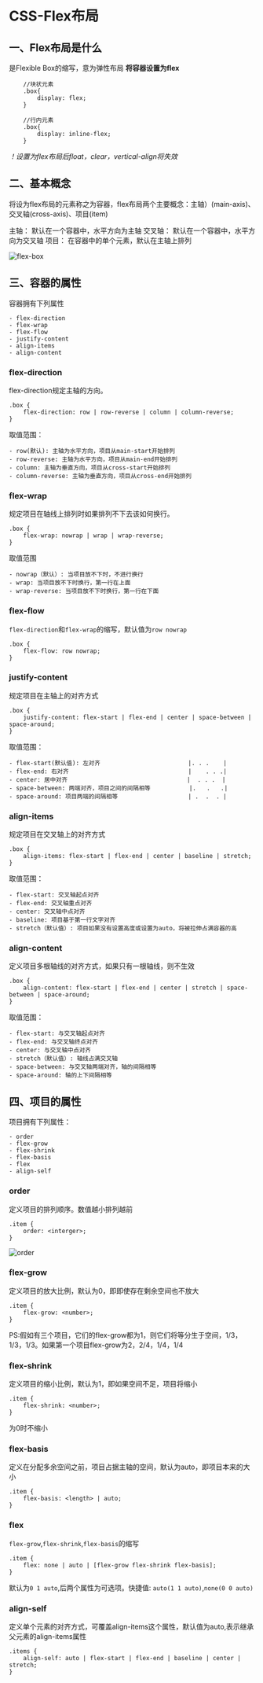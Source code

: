 # CSS-Flex布局

## 一、Flex布局是什么
是Flexible Box的缩写，意为弹性布局
**将容器设置为flex**
```
	//块状元素
	.box{
		display: flex;
	}

	//行内元素
	.box{
		display: inline-flex;
	}
```
*！设置为flex布局后float，clear，vertical-align将失效*

## 二、基本概念
将设为flex布局的元素称之为容器，flex布局两个主要概念：主轴）(main-axis)、交叉轴(cross-axis)、项目(item)
>
主轴：
	默认在一个容器中，水平方向为主轴
交叉轴：
	默认在一个容器中，水平方向为交叉轴
项目：
	在容器中的单个元素，默认在主轴上排列

![flex-box](http://www.ruanyifeng.com/blogimg/asset/2015/bg2015071004.png)

## 三、容器的属性
容器拥有下列属性
```
- flex-direction
- flex-wrap
- flex-flow
- justify-content
- align-items
- align-content
```

### flex-direction
flex-direction规定主轴的方向。
```
.box {
	flex-direction: row | row-reverse | column | column-reverse;
}
```
取值范围：
```
- row(默认): 主轴为水平方向，项目从main-start开始排列
- row-reverse: 主轴为水平方向，项目从main-end开始排列
- column: 主轴为垂直方向，项目从cross-start开始排列
- column-reverse: 主轴为垂直方向，项目从cross-end开始排列
```

### flex-wrap
规定项目在轴线上排列时如果排列不下去该如何换行。
```
.box {
	flex-wrap: nowrap | wrap | wrap-reverse;
}
```
取值范围
```
- nowrap（默认）: 当项目放不下时，不进行换行
- wrap: 当项目放不下时换行，第一行在上面
- wrap-reverse: 当项目放不下时换行，第一行在下面
```

### flex-flow
`flex-direction`和`flex-wrap`的缩写，默认值为`row nowrap`
```
.box {
	flex-flow: row nowrap;
}
```

### justify-content
规定项目在主轴上的对齐方式
```
.box {
	justify-content: flex-start | flex-end | center | space-between | space-around;
}
```
取值范围：
```
- flex-start(默认值): 左对齐                         |. . .    |
- flex-end: 右对齐                                  |    . . .|
- center: 居中对齐                                  |  . . .  |
- space-between: 两端对齐，项目之间的间隔相等           |.   .   .|
- space-around: 项目两端的间隔相等                    | .  .  . |
```

### align-items
规定项目在交叉轴上的对齐方式
```
.box {
	align-items: flex-start | flex-end | center | baseline | stretch;
}
```
取值范围：
```
- flex-start: 交叉轴起点对齐
- flex-end: 交叉轴重点对齐
- center: 交叉轴中点对齐
- baseline: 项目基于第一行文字对齐
- stretch（默认值）: 项目如果没有设置高度或设置为auto，将被拉伸占满容器的高
```

### align-content
定义项目多根轴线的对齐方式，如果只有一根轴线，则不生效
```
.box {
	align-content: flex-start | flex-end | center | stretch | space-between | space-around;
}
```
取值范围：
```
- flex-start: 与交叉轴起点对齐
- flex-end: 与交叉轴终点对齐
- center: 与交叉轴中点对齐
- stretch（默认值）: 轴线占满交叉轴
- space-between: 与交叉轴两端对齐，轴的间隔相等
- space-around: 轴的上下间隔相等
```

## 四、项目的属性
项目拥有下列属性：
```
- order
- flex-grow 
- flex-shrink
- flex-basis
- flex
- align-self
```
### order
定义项目的排列顺序。数值越小排列越前
```
.item {
	order: <interger>;
}
```
![order](http://www.ruanyifeng.com/blogimg/asset/2015/bg2015071013.png)

### flex-grow
定义项目的放大比例，默认为0，即即使存在剩余空间也不放大
```
.item {
	flex-grow: <number>;
}
```
PS:假如有三个项目，它们的flex-grow都为1，则它们将等分生于空间，1/3，1/3，1/3。如果第一个项目flex-grow为2，2/4，1/4，1/4

### flex-shrink
定义项目的缩小比例，默认为1，即如果空间不足，项目将缩小
```
.item {
	flex-shrink: <number>;
}
```
为0时不缩小

### flex-basis
定义在分配多余空间之前，项目占据主轴的空间，默认为auto，即项目本来的大小
```
.item {
	flex-basis: <length> | auto;
}
```

### flex
`flex-grow`,`flex-shrink`,`flex-basis`的缩写
```
.item {
	flex: none | auto | [flex-grow flex-shrink flex-basis];
}
```
默认为`0 1 auto`,后两个属性为可选项。快捷值: `auto(1 1 auto)`,`none(0 0 auto)`

### align-self
定义单个元素的对齐方式，可覆盖align-items这个属性，默认值为auto,表示继承父元素的align-items属性
```
.items {
	align-self: auto | flex-start | flex-end | baseline | center | stretch;
}
```